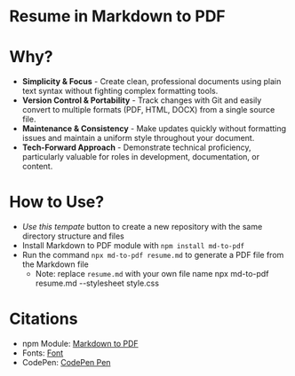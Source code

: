 # Resume in Markdown to PDF

# Why?
* **Simplicity & Focus** - Create clean, professional documents using plain text syntax without fighting complex formatting tools.
* **Version Control & Portability** - Track changes with Git and easily convert to multiple formats (PDF, HTML, DOCX) from a single source file.
* **Maintenance & Consistency** - Make updates quickly without formatting issues and maintain a uniform style throughout your document.
* **Tech-Forward Approach** - Demonstrate technical proficiency, particularly valuable for roles in development, documentation, or content.


# How to Use?
* *Use this tempate* button to create a new repository with the same directory structure and files
* Install Markdown to PDF module with `npm install md-to-pdf`
* Run the command `npx md-to-pdf resume.md` to generate a PDF file from the Markdown file
    - Note: replace `resume.md` with your own file name
    npx md-to-pdf resume.md --stylesheet style.css

# Citations
* npm Module: [Markdown to PDF](https://www.npmjs.com/package/md-to-pdf)
* Fonts: [Font](#)
* CodePen: [CodePen Pen](#)
